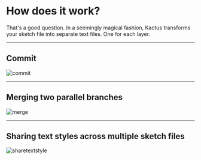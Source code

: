 # How does it work?

That's a good question. In a seemingly magical fashion, Kactus transforms your sketch file into separate text files. One for each layer.

---

## Commit

![commit](https://user-images.githubusercontent.com/3254314/28254880-df5a388e-6a65-11e7-8b73-8de6fe227927.gif)

---

## Merging two parallel branches

![merge](https://user-images.githubusercontent.com/3254314/28254882-e28fb8d0-6a65-11e7-86a5-d766d4303959.gif)

---

## Sharing text styles across multiple sketch files

![sharetextstyle](https://user-images.githubusercontent.com/3254314/28254883-e5f79a92-6a65-11e7-86cc-3cfdc687a454.gif)
